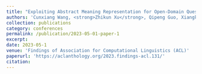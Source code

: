 ```yaml
---
title: "Exploiting Abstract Meaning Representation for Open-Domain Question Answering"
authors: 'Cunxiang Wang, <strong>Zhikun Xu</strong>, Qipeng Guo, Xiangkun Hu, Xuefeng Bai, Zheng Zhang, Yue Zhang'
collection: publications
category: conferences
permalink: /publication/2023-05-01-paper-1
excerpt: 
date: 2023-05-1
venue: 'Findings of Association for Computational Linguistics (ACL)'
paperurl: 'https://aclanthology.org/2023.findings-acl.131/'
citation: 
---
```

